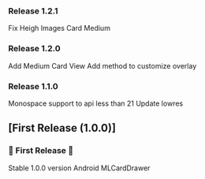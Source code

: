 ### Release 1.2.1
Fix Heigh Images Card Medium

### Release 1.2.0
Add Medium Card View
Add method to customize overlay

### Release 1.1.0
Monospace support to api less than 21
Update lowres

## [First Release (1.0.0)]
### 🚀 First Release 🚀
Stable 1.0.0 version Android MLCardDrawer
